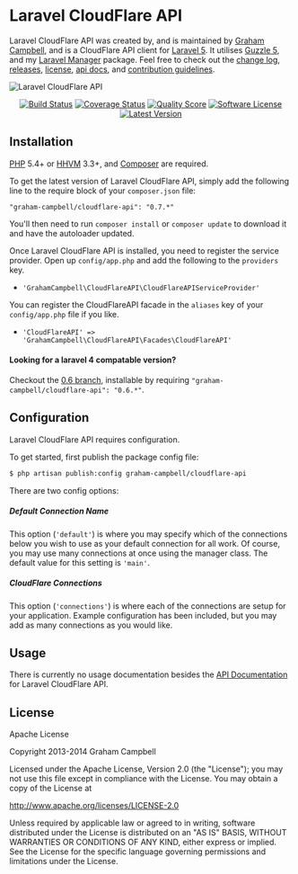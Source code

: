 Laravel CloudFlare API
======================

Laravel CloudFlare API was created by, and is maintained by [Graham Campbell](https://github.com/GrahamCampbell), and is a CloudFlare API client for [Laravel 5](http://laravel.com). It utilises [Guzzle 5](https://github.com/guzzle/guzzle), and my [Laravel Manager](https://github.com/GrahamCampbell/Laravel-Manager) package. Feel free to check out the [change log](CHANGELOG.md), [releases](https://github.com/GrahamCampbell/Laravel-CloudFlare-API/releases), [license](LICENSE.md), [api docs](http://docs.grahamjcampbell.co.uk), and [contribution guidelines](CONTRIBUTING.md).

![Laravel CloudFlare API](https://cloud.githubusercontent.com/assets/2829600/4432316/c173a328-468c-11e4-99c1-b49f78b738bb.PNG)

<p align="center">
<a href="https://travis-ci.org/GrahamCampbell/Laravel-CloudFlare-API"><img src="https://img.shields.io/travis/GrahamCampbell/Laravel-CloudFlare-API/master.svg?style=flat-square" alt="Build Status"></img></a>
<a href="https://scrutinizer-ci.com/g/GrahamCampbell/Laravel-CloudFlare-API/code-structure"><img src="https://img.shields.io/scrutinizer/coverage/g/GrahamCampbell/Laravel-CloudFlare-API.svg?style=flat-square" alt="Coverage Status"></img></a>
<a href="https://scrutinizer-ci.com/g/GrahamCampbell/Laravel-CloudFlare-API"><img src="https://img.shields.io/scrutinizer/g/GrahamCampbell/Laravel-CloudFlare-API.svg?style=flat-square" alt="Quality Score"></img></a>
<a href="LICENSE.md"><img src="https://img.shields.io/badge/license-Apache%202.0-brightgreen.svg?style=flat-square" alt="Software License"></img></a>
<a href="https://github.com/GrahamCampbell/Laravel-CloudFlare-API/releases"><img src="https://img.shields.io/github/release/GrahamCampbell/Laravel-CloudFlare-API.svg?style=flat-square" alt="Latest Version"></img></a>
</p>


## Installation

[PHP](https://php.net) 5.4+ or [HHVM](http://hhvm.com) 3.3+, and [Composer](https://getcomposer.org) are required.

To get the latest version of Laravel CloudFlare API, simply add the following line to the require block of your `composer.json` file:

```
"graham-campbell/cloudflare-api": "0.7.*"
```

You'll then need to run `composer install` or `composer update` to download it and have the autoloader updated.

Once Laravel CloudFlare API is installed, you need to register the service provider. Open up `config/app.php` and add the following to the `providers` key.

* `'GrahamCampbell\CloudFlareAPI\CloudFlareAPIServiceProvider'`

You can register the CloudFlareAPI facade in the `aliases` key of your `config/app.php` file if you like.

* `'CloudFlareAPI' => 'GrahamCampbell\CloudFlareAPI\Facades\CloudFlareAPI'`

#### Looking for a laravel 4 compatable version?

Checkout the [0.6 branch](https://github.com/GrahamCampbell/Laravel-CloudFlare-API/tree/0.6), installable by requiring `"graham-campbell/cloudflare-api": "0.6.*"`.


## Configuration

Laravel CloudFlare API requires configuration.

To get started, first publish the package config file:

```bash
$ php artisan publish:config graham-campbell/cloudflare-api
```

There are two config options:

##### Default Connection Name

This option (`'default'`) is where you may specify which of the connections below you wish to use as your default connection for all work. Of course, you may use many connections at once using the manager class. The default value for this setting is `'main'`.

##### CloudFlare Connections

This option (`'connections'`) is where each of the connections are setup for your application. Example configuration has been included, but you may add as many connections as you would like.


## Usage

There is currently no usage documentation besides the [API Documentation](http://docs.grahamjcampbell.co.uk) for Laravel CloudFlare API.


## License

Apache License

Copyright 2013-2014 Graham Campbell

Licensed under the Apache License, Version 2.0 (the "License");
you may not use this file except in compliance with the License.
You may obtain a copy of the License at

 http://www.apache.org/licenses/LICENSE-2.0

Unless required by applicable law or agreed to in writing, software
distributed under the License is distributed on an "AS IS" BASIS,
WITHOUT WARRANTIES OR CONDITIONS OF ANY KIND, either express or implied.
See the License for the specific language governing permissions and
limitations under the License.
